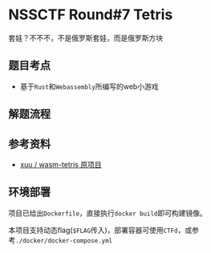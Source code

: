 # NSSCTF Round#7 Tetris

套娃？不不不，不是俄罗斯套娃，而是俄罗斯方块

## 题目考点
- 基于`Rust`和`Webassembly`所编写的web小游戏
  
## 解题流程


## 参考资料
- [xuu / wasm-tetris 原项目](https://github.com/xuu/wasm-tetris)

## 环境部署
项目已给出`Dockerfile`，直接执行`docker build`即可构建镜像。

本项目支持动态flag(`$FLAG`传入)，部署容器可使用`CTFd`，或参考`./docker/docker-compose.yml`